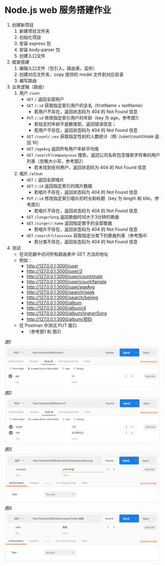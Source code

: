 # Node.js web 服务搭建作业

1. 创建新项目
    1. 新建项目文件夹
    1. 初始化项目
    1. 安装 express 包
    1. 安装 body-parser 包
    1. 创建入口文件
1. 框架搭建
    1. 编辑入口文件（包引入，路由表，监听）
    1. 创建对应文件夹，copy 提供的 model 文件到对应目录
    1. 编写路由
1. 业务逻辑（路由）
    1. 用户 `/user`
        - `GET`      `/`                       返回全部用户
        - `GET`      `/:id`                    获取指定索引用户的全名（firstName + lastName）
            - 若用户不存在，返回状态码为 404 的 Not Found 信息
        - `PUT`      `/:id`                    修改指定索引用户的年龄（key 为 age，参考图1）
            - 若给定的年龄不是数值型，返回错误信息；
            - 若用户不存在，返回状态码为 404 的 Not Found 信息
        - `GET`      `/count/:sex`             获取指定性别的人数统计（例: /user/count/male 返回 10）
        - `GET`      `/ageAvg`                 返回所有用户年龄平均值
        - `GET`      `/search?company=xxx`     搜索，返回公司名称包含搜索字符串的用户列表（忽略大小写，参考图2）
            - 若未找到任何用户，返回状态码为 404 的 Not Found 信息
    1. 唱片 `/album`
        - `GET`      `/`                       返回全部唱片
        - `GET`      `/:id`                    返回指定索引的唱片数据
            - 若唱片不存在，返回状态码为 404 的 Not Found 信息
        - `PUT`      `/:id`                    修改指定索引唱片的时长和标题（key 为 length 和 title，参考图3）
            - 若唱片不存在，返回状态码为 404 的 Not Found 信息
        - `GET`      `/longerSong`             返回歌曲时间大于3分钟的歌曲
        - `GET`      `/singer/:name`           返回指定歌手的全部歌曲
            - 若唱片不存在，返回状态码为 404 的 Not Found 信息
        - `GET`      `/search?class=xxx`       获取指定分类下的歌曲列表（参考图4)
            - 若分类不存在，返回状态码为 404 的 Not Found 信息
1. 测试
    - 在浏览器中访问所有路由表中 GET 方法的地址
    - 例如：
        - http://127.0.0.1:3000/user
        - http://127.0.0.1:3000/user/3
        - http://127.0.0.1:3000/user/count/male
        - http://127.0.0.1:3000/user/count/famale
        - http://127.0.0.1:3000/user/ageAvg
        - http://127.0.0.1:3000/search/geek
        - http://127.0.0.1:3000/search/beijing
        - http://127.0.0.1:3000/album
        - http://127.0.0.1:3000/album/4
        - http://127.0.0.1:3000/album/lognerSong
        - http://127.0.0.1:3000/album/郑钧
    - 在 Postman 中测试 PUT 接口
        - （参考图1 和 图3）

_图1_
![图1](images/user-put.png)
_图2_
![图2](images/album-put.png)
_图3_
![图3](images/user-search.png)
_图4_
![图4](images/album-search.png)
